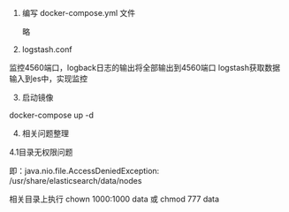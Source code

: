 1. 编写 docker-compose.yml 文件

      略
      
2. logstash.conf 

监控4560端口，logback日志的输出将全部输出到4560端口 logstash获取数据 输入到es中，实现监控

3. 启动镜像

docker-compose up -d

4. 相关问题整理

4.1目录无权限问题

即：java.nio.file.AccessDeniedException: /usr/share/elasticsearch/data/nodes

相关目录上执行 chown 1000:1000 data 或 chmod 777 data












